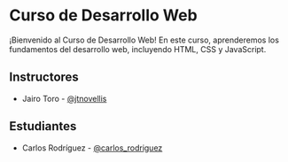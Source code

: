 # Curso de Desarrollo Web

¡Bienvenido al Curso de Desarrollo Web! En este curso, aprenderemos los fundamentos del desarrollo web, incluyendo HTML, CSS y JavaScript.

## Instructores

- Jairo Toro - [@jtnovellis](https://github.com/jtnovellis)

## Estudiantes

<!-- Nombre de ejemplo: Utiliza el mismo formato -->

- Carlos Rodríguez - [@carlos_rodriguez](https://github.com/carlos_rodriguez)

